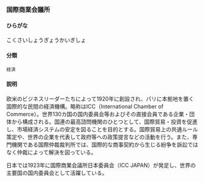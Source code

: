 <div style="display:none;">

## [あ行](securities-terms?id=あ行)
## [か行](securities-terms?id=か行)

</div>

### 国際商業会議所

#### ひらがな

こくさいしょうぎょうかいぎしょ

#### 分類

`経済`

#### 説明

欧米のビジネスリーダーたちによって1920年に創設され、パリに本拠地を置く国際的な民間の経済機構。略称はICC（International Chamber of Commerce）。世界130カ国の国内委員会等およびその直接会員である企業・団体から構成される。国連の最高諮問機関のひとつとして、国際貿易・投資を促進し、市場経済システムの安定を図ることを目的とする。国際貿易上の共通ルール策定や、世界の企業を代表して政府等への政策提言などの活動を行う。また、専門機関である国際仲裁裁判所では、国際的な商事契約から生じる紛争を訴訟ではなく仲裁によって解決を図っている。
 
日本では1923年に国際商業会議所日本委員会（ICC JAPAN）が発足し、世界の主要国の国内委員会として活躍している。

<div style="display:none;">

## [さ行](securities-terms?id=さ行)
## [た行](securities-terms?id=た行)
## [な行](securities-terms?id=な行)
## [は行](securities-terms?id=は行)
## [ま行](securities-terms?id=ま行)
## [や行](securities-terms?id=や行)
## [ら行](securities-terms?id=ら行)
## [わ行](securities-terms?id=わ行)
## [英数字・記号](securities-terms?id=英数字・記号)

</div>

